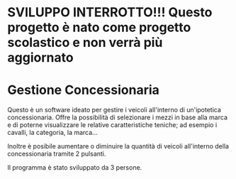 # SVILUPPO INTERROTTO!!! Questo progetto è nato come progetto scolastico e non verrà più aggiornato

# Gestione Concessionaria
Questo è un software ideato per gestire i veicoli all'interno di un'ipotetica concessionaria.
Offre la possibilità di selezionare i mezzi in base alla marca e di poterne visualizzare le relative caratteristiche teniche; ad esempio i cavalli,
la categoria, la marca...

Inoltre è posibile aumentare o diminuire la quantità di veicoli all'interno della concessionaria 
tramite 2 pulsanti.

Il programma è stato sviluppato da 3 persone.
